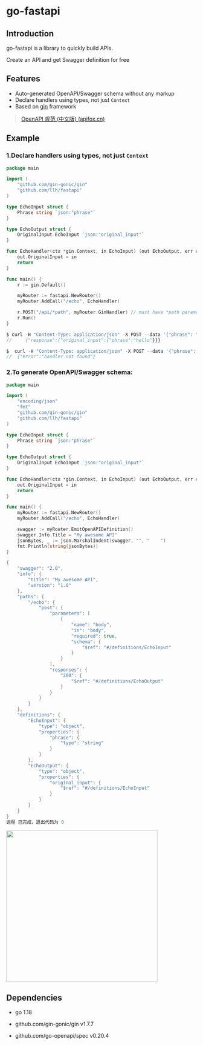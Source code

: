 # go-fastapi
## Introduction

go-fastapi is a library to quickly build APIs. 

Create an API and get Swagger definition for free

## Features

* Auto-generated OpenAPI/Swagger schema without any markup
* Declare handlers using types, not just `Context`
* Based on [gin](https://github.com/gin-gonic/gin) framework

> [OpenAPI 规范 (中文版) (apifox.cn)](https://openapi.apifox.cn/)

## Example

### 1.Declare handlers using types, not just `Context`

```go
package main

import (
	"github.com/gin-gonic/gin"
	"github.com/llh/fastapi"
)

type EchoInput struct {
	Phrase string `json:"phrase"`
}

type EchoOutput struct {
	OriginalInput EchoInput `json:"original_input"`
}

func EchoHandler(ctx *gin.Context, in EchoInput) (out EchoOutput, err error) {
	out.OriginalInput = in
	return
}

func main() {
	r := gin.Default()

	myRouter := fastapi.NewRouter()
	myRouter.AddCall("/echo", EchoHandler)

	r.POST("/api/*path", myRouter.GinHandler) // must have *path parameter
	r.Run()
}

```

```GO
$ curl -H "Content-Type: application/json" -X POST --data '{"phrase": "hello"}' localhost:8080/api/echo
//     {"response":{"original_input":{"phrase":"hello"}}}
```

```GO
$  curl -H "Content-Type: application/json" -X POST --data '{"phrase": "hello"}' localhost:8080/api/echoaDASD
//  {"error":"handler not found"}

```

### 2.To generate OpenAPI/Swagger schema:

```go
package main

import (
	"encoding/json"
	"fmt"
	"github.com/gin-gonic/gin"
	"github.com/llh/fastapi"
)

type EchoInput struct {
	Phrase string `json:"phrase"`
}

type EchoOutput struct {
	OriginalInput EchoInput `json:"original_input"`
}

func EchoHandler(ctx *gin.Context, in EchoInput) (out EchoOutput, err error) {
	out.OriginalInput = in
	return
}

func main() {
	myRouter := fastapi.NewRouter()
	myRouter.AddCall("/echo", EchoHandler)

	swagger := myRouter.EmitOpenAPIDefinition()
	swagger.Info.Title = "My awesome API"
	jsonBytes, _ := json.MarshalIndent(swagger, "", "    ")
	fmt.Println(string(jsonBytes))
}

```

```go
{
    "swagger": "2.0",
    "info": {
        "title": "My awesome API",
        "version": "1.0"
    },
    "paths": {
        "/echo": {
            "post": {
                "parameters": [
                    {
                        "name": "body",
                        "in": "body",
                        "required": true,
                        "schema": {
                            "$ref": "#/definitions/EchoInput"
                        }
                    }
                ],
                "responses": {
                    "200": {
                        "$ref": "#/definitions/EchoOutput"
                    }
                }
            }
        }
    },
    "definitions": {
        "EchoInput": {
            "type": "object",
            "properties": {
                "phrase": {
                    "type": "string"
                }
            }
        },
        "EchoOutput": {
            "type": "object",
            "properties": {
                "original_input": {
                    "$ref": "#/definitions/EchoInput"
                }
            }
        }
    }
}
进程 已完成，退出代码为 0
```



<img src="https://mdmdmdmd.oss-cn-beijing.aliyuncs.com/img/146807480-be53b3fb-6de8-451f-8373-e8d6da54a032.png" width="400px" height="auto">

## Dependencies

* go 1.18
* github.com/gin-gonic/gin v1.7.7

* github.com/go-openapi/spec v0.20.4

